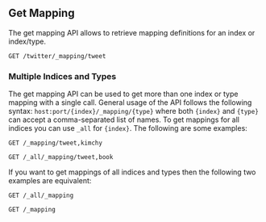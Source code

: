 ## Get Mapping

The get mapping API allows to retrieve mapping definitions for an index or index/type.
    
    
    GET /twitter/_mapping/tweet

### Multiple Indices and Types

The get mapping API can be used to get more than one index or type mapping with a single call. General usage of the API follows the following syntax: `host:port/{index}/_mapping/{type}` where both `{index}` and `{type}` can accept a comma-separated list of names. To get mappings for all indices you can use `_all` for `{index}`. The following are some examples:
    
    
    GET /_mapping/tweet,kimchy
    
    GET /_all/_mapping/tweet,book

If you want to get mappings of all indices and types then the following two examples are equivalent:
    
    
    GET /_all/_mapping
    
    GET /_mapping
